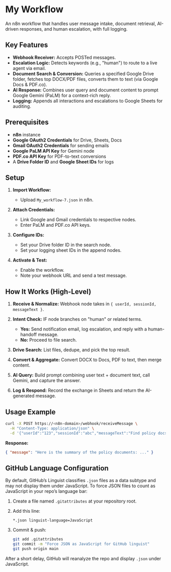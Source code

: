 # My Workflow

An n8n workflow that handles user message intake, document retrieval, AI-driven responses, and human escalation, with full logging.

## Key Features

* **Webhook Receiver:** Accepts POSTed messages.
* **Escalation Logic:** Detects keywords (e.g., "human") to route to a live agent via email.
* **Document Search & Conversion:** Queries a specified Google Drive folder, fetches top DOCX/PDF files, converts them to text (via Google Docs & PDF.co).
* **AI Response:** Combines user query and document content to prompt Google Gemini (PaLM) for a context-rich reply.
* **Logging:** Appends all interactions and escalations to Google Sheets for auditing.

## Prerequisites

* **n8n** instance
* **Google OAuth2 Credentials** for Drive, Sheets, Docs
* **Gmail OAuth2 Credentials** for sending emails
* **Google PaLM API Key** for Gemini node
* **PDF.co API Key** for PDF-to-text conversions
* A **Drive Folder ID** and **Google Sheet IDs** for logs

## Setup

1. **Import Workflow:**

   * Upload `My_workflow-7.json` in n8n.
2. **Attach Credentials:**

   * Link Google and Gmail credentials to respective nodes.
   * Enter PaLM and PDF.co API keys.
3. **Configure IDs:**

   * Set your Drive folder ID in the search node.
   * Set your logging sheet IDs in the append nodes.
4. **Activate & Test:**

   * Enable the workflow.
   * Note your webhook URL and send a test message.

## How It Works (High-Level)

1. **Receive & Normalize:** Webhook node takes in `{ userId, sessionId, messageText }`.
2. **Intent Check:** IF node branches on "human" or related terms.

   * **Yes:** Send notification email, log escalation, and reply with a human-handoff message.
   * **No:** Proceed to file search.
3. **Drive Search:** List files, dedupe, and pick the top result.
4. **Convert & Aggregate:** Convert DOCX to Docs, PDF to text, then merge content.
5. **AI Query:** Build prompt combining user text + document text, call Gemini, and capture the answer.
6. **Log & Respond:** Record the exchange in Sheets and return the AI-generated message.

## Usage Example

```bash
curl -X POST https://<n8n-domain>/webhook/receiveMessage \
  -H "Content-Type: application/json" \
  -d '{"userId":"123","sessionId":"abc","messageText":"Find policy docs"}'
```

**Response:**

```json
{ "message": "Here is the summary of the policy documents: ..." }
```

## GitHub Language Configuration

By default, GitHub’s Linguist classifies `.json` files as a data subtype and may not display them under JavaScript. To force JSON files to count as JavaScript in your repo’s language bar:

1. Create a file named `.gitattributes` at your repository root.
2. Add this line:

   ```gitattributes
   *.json linguist-language=JavaScript
   ```
3. Commit & push:

   ```bash
   git add .gitattributes
   git commit -m "Force JSON as JavaScript for GitHub linguist"
   git push origin main
   ```

After a short delay, GitHub will reanalyze the repo and display `.json` under JavaScript.

